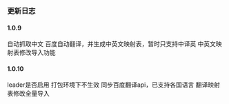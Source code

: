 ### 更新日志

#### 1.0.9

自动抓取中文
百度自动翻译，并生成中英文映射表，暂时只支持中译英
中英文映射表修改导入功能



#### 1.0.10

leader是否启用 打包环境下不生效
同步百度翻译api，已支持各国语言
翻译映射表修改全量导入
